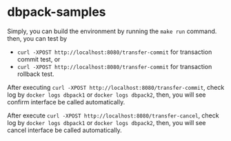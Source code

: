 # dbpack-samples

Simply, you can build the environment by running the `make run` command. then, you can test by
- `curl -XPOST http://localhost:8080/transfer-commit` for transaction commit test, or
- `curl -XPOST http://localhost:8080/transfer-commit` for transaction rollback test.

After executing `curl -XPOST http://localhost:8080/transfer-commit`, check log by `docker logs dbpack1` 
or `docker logs dbpack2`, then, you will see confirm interface be called automatically.

After execute `curl -XPOST http://localhost:8080/transfer-cancel`, check log by `docker logs dbpack1`
or `docker logs dbpack2`, then, you will see cancel interface be called automatically.
